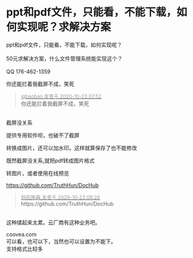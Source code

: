 # ppt和pdf文件，只能看，不能下载，如何实现呢？求解决方案


ppt和pdf文件，只能看，不能下载，如何实现呢？ <br />
<br />
50元求解决方案，什么文件管理系统能实现这个？<br />
<br />
QQ 176-462-1359

你还能拦着我截屏不成，笑死

<div class="quote"><blockquote><font size="2"><a href="https://www.hostloc.com/forum.php?mod=redirect&amp;goto=findpost&amp;pid=9339159&amp;ptid=757449" target="_blank"><font color="#999999">jqbaobao 发表于 2020-10-23 07:52</font></a></font><br />
你还能拦着我截屏不成，笑死</blockquote></div><br />
截屏没关系

提供专用软件呗，也破不了截屏

转换成图片，还可以加水印。这样就算保存了也不能修改

既然截屏没关系,就把pdf转成图片格式

转图片，或者使用在线预览

https://github.com/TruthHun/DocHub

<div class="quote"><blockquote><font size="2"><a href="https://www.hostloc.com/forum.php?mod=redirect&amp;goto=findpost&amp;pid=9339231&amp;ptid=757449" target="_blank"><font color="#999999">斜阳晚暮 发表于 2020-10-23 08:26</font></a></font><br />
https://github.com/TruthHun/DocHub</blockquote></div><br />
这种揉起来太累。云厂商有这种业务吧。

coovea.com<br />
可以看，也可以下，当然也可以设置为不能下。<br />
支持格式比较多
